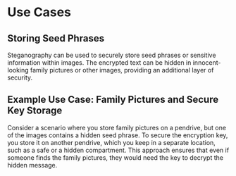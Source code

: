 # Use Cases

## Storing Seed Phrases

Steganography can be used to securely store seed phrases or sensitive information within images. The encrypted text can be hidden in innocent-looking family pictures or other images, providing an additional layer of security.

## Example Use Case: Family Pictures and Secure Key Storage

Consider a scenario where you store family pictures on a pendrive, but one of the images contains a hidden seed phrase. To secure the encryption key, you store it on another pendrive, which you keep in a separate location, such as a safe or a hidden compartment. This approach ensures that even if someone finds the family pictures, they would need the key to decrypt the hidden message.
